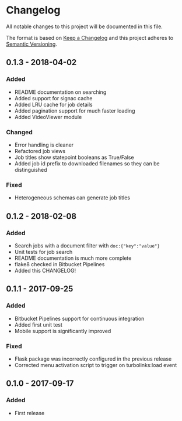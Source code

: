 # Changelog
All notable changes to this project will be documented in this file.

The format is based on [Keep a Changelog](http://keepachangelog.com/en/1.0.0/)
and this project adheres to [Semantic Versioning](http://semver.org/spec/v2.0.0.html).

## 0.1.3 - 2018-04-02
### Added
- README documentation on searching
- Added support for signac cache
- Added LRU cache for job details
- Added pagination support for much faster loading
- Added VideoViewer module

### Changed
- Error handling is cleaner
- Refactored job views
- Job titles show statepoint booleans as True/False
- Added job id prefix to downloaded filenames so they can be distinguished

### Fixed
- Heterogeneous schemas can generate job titles

## 0.1.2 - 2018-02-08
### Added
- Search jobs with a document filter with `doc:{"key":"value"}`
- Unit tests for job search
- README documentation is much more complete
- flake8 checked in Bitbucket Pipelines
- Added this CHANGELOG!

## 0.1.1 - 2017-09-25
### Added
- Bitbucket Pipelines support for continuous integration
- Added first unit test
- Mobile support is significantly improved

### Fixed
- Flask package was incorrectly configured in the previous release
- Corrected menu activation script to trigger on turbolinks:load event

## 0.1.0 - 2017-09-17
### Added
- First release
